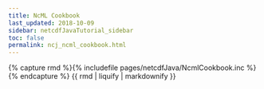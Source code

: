```yaml
---
title: NcML Cookbook
last_updated: 2018-10-09
sidebar: netcdfJavaTutorial_sidebar
toc: false
permalink: ncj_ncml_cookbook.html
---
```


{% capture rmd %}{% includefile pages/netcdfJava/NcmlCookbook.inc %}{% endcapture %}
{{ rmd | liquify | markdownify }}